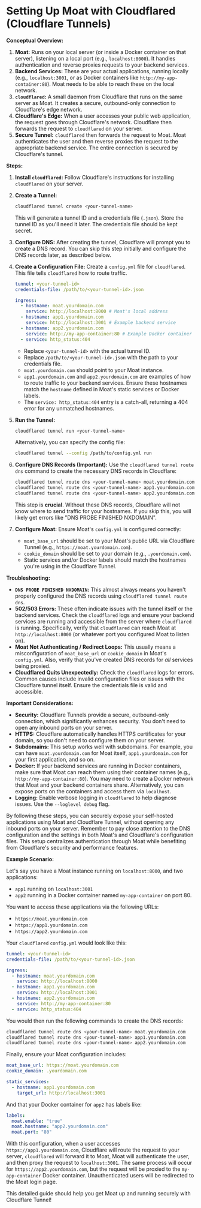 # Setting Up Moat with Cloudflared (Cloudflare Tunnels)

**Conceptual Overview:**

1.  **Moat:** Runs on your local server (or inside a Docker container on that server), listening on a local port (e.g., `localhost:8000`). It handles authentication and reverse proxies requests to your backend services.
2.  **Backend Services:** These are your actual applications, running locally (e.g., `localhost:3001`, or as Docker containers like `http://my-app-container:80`). Moat needs to be able to reach these on the local network.
3.  **`cloudflared`:** A small daemon from Cloudflare that runs on the same server as Moat. It creates a secure, outbound-only connection to Cloudflare's edge network.
4.  **Cloudflare's Edge:** When a user accesses your public web application, the request goes through Cloudflare's network. Cloudflare then forwards the request to `cloudflared` on your server.
5.  **Secure Tunnel:** `cloudflared` then forwards the request to Moat. Moat authenticates the user and then reverse proxies the request to the appropriate backend service. The entire connection is secured by Cloudflare's tunnel.

**Steps:**

1.  **Install `cloudflared`:** Follow Cloudflare's instructions for installing `cloudflared` on your server.

2.  **Create a Tunnel:**

    ```bash
    cloudflared tunnel create <your-tunnel-name>
    ```

    This will generate a tunnel ID and a credentials file (`.json`). Store the tunnel ID as you'll need it later. The credentials file should be kept secret.

3.  **Configure DNS:** After creating the tunnel, Cloudflare will prompt you to create a DNS record. You can skip this step initially and configure the DNS records later, as described below.

4.  **Create a Configuration File:** Create a `config.yml` file for `cloudflared`. This file tells `cloudflared` how to route traffic.

    ```yaml
    tunnel: <your-tunnel-id>
    credentials-file: /path/to/<your-tunnel-id>.json

    ingress:
      - hostname: moat.yourdomain.com
        service: http://localhost:8000 # Moat's local address
      - hostname: app1.yourdomain.com
        service: http://localhost:3001 # Example backend service
      - hostname: app2.yourdomain.com
        service: http://my-app-container:80 # Example Docker container
      - service: http_status:404
    ```

    *   Replace `<your-tunnel-id>` with the actual tunnel ID.
    *   Replace `/path/to/<your-tunnel-id>.json` with the path to your credentials file.
    *   `moat.yourdomain.com` should point to your Moat instance.
    *   `app1.yourdomain.com` and `app2.yourdomain.com` are examples of how to route traffic to your backend services.  Ensure these hostnames match the `hostname` defined in Moat's static services or Docker labels.
    *   The `service: http_status:404` entry is a catch-all, returning a 404 error for any unmatched hostnames.

5.  **Run the Tunnel:**

    ```bash
    cloudflared tunnel run <your-tunnel-name>
    ```

    Alternatively, you can specify the config file:

    ```bash
    cloudflared tunnel --config /path/to/config.yml run
    ```

6.  **Configure DNS Records (Important):** Use the `cloudflared tunnel route dns` command to create the necessary DNS records in Cloudflare:

    ```bash
    cloudflared tunnel route dns <your-tunnel-name> moat.yourdomain.com
    cloudflared tunnel route dns <your-tunnel-name> app1.yourdomain.com
    cloudflared tunnel route dns <your-tunnel-name> app2.yourdomain.com
    ```

    This step is **crucial**. Without these DNS records, Cloudflare will not know where to send traffic for your hostnames.  If you skip this, you will likely get errors like "DNS PROBE FINISHED NXDOMAIN".

7.  **Configure Moat:** Ensure Moat's `config.yml` is configured correctly:

    *   `moat_base_url` should be set to your Moat's public URL via Cloudflare Tunnel (e.g., `https://moat.yourdomain.com`).
    *   `cookie_domain` should be set to your domain (e.g., `.yourdomain.com`).
    *   Static services and/or Docker labels should match the hostnames you're using in the Cloudflare Tunnel.

**Troubleshooting:**

*   **`DNS PROBE FINISHED NXDOMAIN`:** This almost always means you haven't properly configured the DNS records using `cloudflared tunnel route dns`.
*   **502/503 Errors:** These often indicate issues with the tunnel itself or the backend services. Check the `cloudflared` logs and ensure your backend services are running and accessible from the server where `cloudflared` is running.  Specifically, verify that `cloudflared` can reach Moat at `http://localhost:8000` (or whatever port you configured Moat to listen on).
*   **Moat Not Authenticating / Redirect Loops:** This usually means a misconfiguration of `moat_base_url` or `cookie_domain` in Moat's `config.yml`.  Also, verify that you've created DNS records for *all* services being proxied.
*   **Cloudflared Quits Unexpectedly:** Check the `cloudflared` logs for errors.  Common causes include invalid configuration files or issues with the Cloudflare tunnel itself.  Ensure the credentials file is valid and accessible.

**Important Considerations:**

*   **Security:** Cloudflare Tunnels provide a secure, outbound-only connection, which significantly enhances security.  You don't need to open any inbound ports on your server.
*   **HTTPS:** Cloudflare automatically handles HTTPS certificates for your domain, so you don't need to configure them on your server.
*   **Subdomains:** This setup works well with subdomains.  For example, you can have `moat.yourdomain.com` for Moat itself, `app1.yourdomain.com` for your first application, and so on.
*   **Docker:** If your backend services are running in Docker containers, make sure that Moat can reach them using their container names (e.g., `http://my-app-container:80`). You may need to create a Docker network that Moat and your backend containers share.  Alternatively, you can expose ports on the containers and access them via `localhost`.
*   **Logging:** Enable verbose logging in `cloudflared` to help diagnose issues. Use the `--loglevel debug` flag.

By following these steps, you can securely expose your self-hosted applications using Moat and Cloudflare Tunnel, without opening any inbound ports on your server. Remember to pay close attention to the DNS configuration and the settings in both Moat's and Cloudflare's configuration files. This setup centralizes authentication through Moat while benefiting from Cloudflare's security and performance features.

**Example Scenario:**

Let's say you have a Moat instance running on `localhost:8000`, and two applications:

*   `app1` running on `localhost:3001`
*   `app2` running in a Docker container named `my-app-container` on port 80.

You want to access these applications via the following URLs:

*   `https://moat.yourdomain.com`
*   `https://app1.yourdomain.com`
*   `https://app2.yourdomain.com`

Your `cloudflared` `config.yml` would look like this:

```yaml
tunnel: <your-tunnel-id>
credentials-file: /path/to/<your-tunnel-id>.json

ingress:
  - hostname: moat.yourdomain.com
    service: http://localhost:8000
  - hostname: app1.yourdomain.com
    service: http://localhost:3001
  - hostname: app2.yourdomain.com
    service: http://my-app-container:80
  - service: http_status:404
```

You would then run the following commands to create the DNS records:

```bash
cloudflared tunnel route dns <your-tunnel-name> moat.yourdomain.com
cloudflared tunnel route dns <your-tunnel-name> app1.yourdomain.com
cloudflared tunnel route dns <your-tunnel-name> app2.yourdomain.com
```

Finally, ensure your Moat configuration includes:

```yaml
moat_base_url: https://moat.yourdomain.com
cookie_domain: .yourdomain.com

static_services:
  - hostname: app1.yourdomain.com
    target_url: http://localhost:3001
```

And that your Docker container for `app2` has labels like:

```yaml
labels:
  moat.enable: "true"
  moat.hostname: "app2.yourdomain.com"
  moat.port: "80"
```

With this configuration, when a user accesses `https://app1.yourdomain.com`, Cloudflare will route the request to your server, `cloudflared` will forward it to Moat, Moat will authenticate the user, and then proxy the request to `localhost:3001`. The same process will occur for `https://app2.yourdomain.com`, but the request will be proxied to the `my-app-container` Docker container.  Unauthenticated users will be redirected to the Moat login page.

This detailed guide should help you get Moat up and running securely with Cloudflare Tunnel!